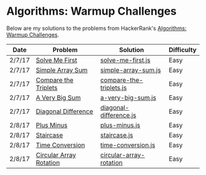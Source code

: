 # Algorithms: Warmup Challenges

Below are my solutions to the problems from HackerRank's [Algorithms: Warmup Challenges](https://www.hackerrank.com/domains/algorithms/warmup).

|Date|Problem|Solution|Difficulty|
|---|---|---|---|
|2/7/17|[Solve Me First](https://www.hackerrank.com/challenges/solve-me-first)|[solve-me-first.js](solve-me-first.js)|Easy|
|2/7/17|[Simple Array Sum](https://www.hackerrank.com/challenges/simple-array-sum)|[simple-array-sum.js](simple-array-sum.js)|Easy|
|2/7/17|[Compare the Triplets](https://www.hackerrank.com/challenges/compare-the-triplets)|[compare-the-triplets.js](compare-the-triplets.js)|Easy|
|2/7/17|[A Very Big Sum](https://www.hackerrank.com/challenges/a-very-big-sum)|[a-very-big-sum.js](a-very-big-sum.js)|Easy|
|2/7/17|[Diagonal Difference](https://www.hackerrank.com/challenges/diagonal-difference)|[diagonal-difference.js](diagonal-difference.js)|Easy|
|2/8/17|[Plus Minus](https://www.hackerrank.com/challenges/plus-minus)|[plus-minus.js](plus-minus.js)|Easy|
|2/8/17|[Staircase](https://www.hackerrank.com/challenges/staircase)|[staircase.js](staircase.js)|Easy|
|2/8/17|[Time Conversion](https://www.hackerrank.com/challenges/time-conversion)|[time-conversion.js](time-conversion.js)|Easy|
|2/8/17|[Circular Array Rotation](https://www.hackerrank.com/challenges/circular-array-rotation)|[circular-array-rotation](circular-array-rotation)|Easy|
